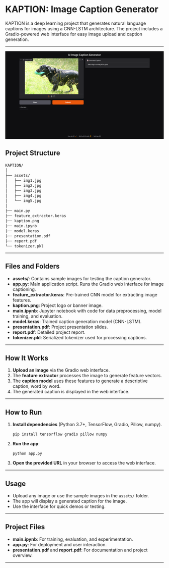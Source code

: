 # KAPTION: Image Caption Generator

KAPTION is a deep learning project that generates natural language captions for images using a CNN-LSTM architecture. The project includes a Gradio-powered web interface for easy image upload and caption generation.

---

![web app screenshot](kaption.png)

## **Project Structure**

```
KAPTION/
│
├── assets/
│   ├── img1.jpg
│   ├── img2.jpg
│   ├── img3.jpg
│   ├── img4.jpg
│   └── img5.jpg
│
├── main.py
├── feature_extractor.keras
├── kaption.png
├── main.ipynb
├── model.keras
├── presentation.pdf
├── report.pdf
└── tokenizer.pkl
```

---

## **Files and Folders**

- **assets/**: Contains sample images for testing the caption generator.
- **app.py**: Main application script. Runs the Gradio web interface for image captioning.
- **feature_extractor.keras**: Pre-trained CNN model for extracting image features.
- **kaption.png**: Project logo or banner image.
- **main.ipynb**: Jupyter notebook with code for data preprocessing, model training, and evaluation.
- **model.keras**: Trained caption generation model (CNN-LSTM).
- **presentation.pdf**: Project presentation slides.
- **report.pdf**: Detailed project report.
- **tokenizer.pkl**: Serialized tokenizer used for processing captions.

---

## **How It Works**

1. **Upload an image** via the Gradio web interface.
2. The **feature extractor** processes the image to generate feature vectors.
3. The **caption model** uses these features to generate a descriptive caption, word by word.
4. The generated caption is displayed in the web interface.

---

## **How to Run**

1. **Install dependencies** (Python 3.7+, TensorFlow, Gradio, Pillow, numpy).
   ```
   pip install tensorflow gradio pillow numpy
   ```
2. **Run the app**:
   ```
   python app.py
   ```
3. **Open the provided URL** in your browser to access the web interface.

---

## **Usage**

- Upload any image or use the sample images in the `assets/` folder.
- The app will display a generated caption for the image.
- Use the interface for quick demos or testing.

---

## **Project Files**

- **main.ipynb**: For training, evaluation, and experimentation.
- **app.py**: For deployment and user interaction.
- **presentation.pdf** and **report.pdf**: For documentation and project overview.

---
